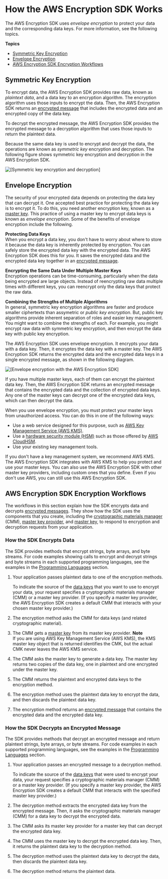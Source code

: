 # How the AWS Encryption SDK Works<a name="how-it-works"></a>

The AWS Encryption SDK uses *envelope encryption* to protect your data and the corresponding data keys\. For more information, see the following topics\.

**Topics**
+ [Symmetric Key Encryption](#symmetric-key-encryption)
+ [Envelope Encryption](#envelope-encryption)
+ [AWS Encryption SDK Encryption Workflows](#encryption-workflows)

## Symmetric Key Encryption<a name="symmetric-key-encryption"></a>

To encrypt data, the AWS Encryption SDK provides raw data, known as *plaintext data*, and a data key to an encryption algorithm\. The encryption algorithm uses those inputs to encrypt the data\. Then, the AWS Encryption SDK returns an [encrypted message](concepts.md#message) that includes the encrypted data and an encrypted copy of the data key\. 

To decrypt the encrypted message, the AWS Encryption SDK provides the encrypted message to a decryption algorithm that uses those inputs to return the plaintext data\.

Because the same data key is used to encrypt and decrypt the data, the operations are known as *symmetric key* encryption and decryption\. The following figure shows symmetric key encryption and decryption in the AWS Encryption SDK\.

![\[Symmetric key encryption and decryption\]](http://docs.aws.amazon.com/encryption-sdk/latest/developer-guide/images/encryption-basics.png)

## Envelope Encryption<a name="envelope-encryption"></a>

The security of your encrypted data depends on protecting the data key that can decrypt it\. One accepted best practice for protecting the data key is to encrypt it\. To do this, you need another encryption key, known as a [master key](concepts.md#master-key)\. This practice of using a master key to encrypt data keys is known as *envelope encryption*\. Some of the benefits of envelope encryption include the following\.

**Protecting Data Keys**  
When you encrypt a data key, you don't have to worry about where to store it because the data key is inherently protected by encryption\. You can safely store the encrypted data key with the encrypted data\. The AWS Encryption SDK does this for you\. It saves the encrypted data and the encrypted data key together in an [encrypted message](concepts.md#message)\.

**Encrypting the Same Data Under Multiple Master Keys**  
Encryption operations can be time\-consuming, particularly when the data being encrypted are large objects\. Instead of reencrypting raw data multiple times with different keys, you can reencrypt only the data keys that protect the raw data\. 

**Combining the Strengths of Multiple Algorithms**  
In general, symmetric key encryption algorithms are faster and produce smaller ciphertexts than assymetric or *public key encryption*\. But, public key algorithms provide inherent separation of roles and easier key management\. You might want to combine the strengths of each\. For example, you might encrypt raw data with symmetric key encryption, and then encrypt the data key with public key encryption\.

The AWS Encryption SDK uses envelope encryption\. It encrypts your data with a data key\. Then, it encryptes the data key with a master key\. The AWS Encryption SDK returns the encrypted data and the encrypted data keys in a single encrypted message, as shown in the following diagram\. 

![\[Envelope encryption with the AWS Encryption SDK\]](http://docs.aws.amazon.com/encryption-sdk/latest/developer-guide/images/envelope-encryption.png)

If you have multiple master keys, each of them can encrypt the plaintext data key\. Then, the AWS Encryption SDK returns an encrypted message that contains the encrypted data and the collection of encrypted data keys\. Any one of the master keys can decrypt one of the encrypted data keys, which can then decrypt the data\. 

When you use envelope encryption, you must protect your master keys from unauthorized access\. You can do this in one of the following ways:
+ Use a web service designed for this purpose, such as [AWS Key Management Service \(AWS KMS\)](https://aws.amazon.com/kms/)\.
+ Use a [hardware security module \(HSM\)](https://en.wikipedia.org/wiki/Hardware_security_module) such as those offered by [AWS CloudHSM](https://aws.amazon.com/cloudhsm/)\.
+ Use your existing key management tools\.

If you don't have a key management system, we recommend AWS KMS\. The AWS Encryption SDK integrates with AWS KMS to help you protect and use your master keys\. You can also use the AWS Encryption SDK with other master key providers, including custom ones that you define\. Even if you don't use AWS, you can still use this AWS Encryption SDK\.

## AWS Encryption SDK Encryption Workflows<a name="encryption-workflows"></a>

The workflows in this section explain how the SDK encrypts data and decrypts [encrypted messages](concepts.md#message)\. They show how the SDK uses the components that you create, including the [cryptographic materials manager](concepts.md#crypt-materials-manager) \(CMM\), [master key provider](concepts.md#master-key-provider), and [master key](concepts.md#master-key), to respond to encryption and decryption requests from your application\.

### How the SDK Encrypts Data<a name="encrypt-workflow"></a>

The SDK provides methods that encrypt strings, byte arrays, and byte streams\. For code examples showing calls to encrypt and decrypt strings and byte streams in each supported programming languages, see the examples in the [Programming Languages](programming-languages.md) section\.

1. Your application passes plaintext data to one of the encryption methods\. 

   To indicate the source of the [data keys](concepts.md#DEK) that you want to use to encrypt your data, your request specifies a cryptographic materials manager \(CMM\) or a master key provider\. \(If you specify a master key provider, the AWS Encryption SDK creates a default CMM that interacts with your chosen master key provider\.\)

1. The encryption method asks the CMM for data keys \(and related cryptographic material\)\.

1. The CMM gets a [master key](concepts.md#master-key) from its master key provider\.
**Note**  
If you are using AWS Key Management Service \(AWS KMS\), the KMS master key object that is returned identifies the CMK, but the actual CMK never leaves the AWS KMS service\.

1. The CMM asks the master key to generate a data key\. The master key returns two copies of the data key, one in plaintext and one encrypted under the master key\. 

1. The CMM returns the plaintext and encrypted data keys to the encryption method\.

1. The encryption method uses the plaintext data key to encrypt the data, and then discards the plaintext data key\.

1. The encryption method returns an [encrypted message](concepts.md#message) that contains the encrypted data and the encrypted data key\.

### How the SDK Decrypts an Encrypted Message<a name="decrypt-workflow"></a>

The SDK provides methods that decrypt an encrypted message and return plaintext strings, byte arrays, or byte streams\. For code examples in each supported programming languages, see the examples in the [Programming Languages](programming-languages.md) section\.

1. Your application passes an encrypted message to a decryption method\.

   To indicate the source of the [data keys](concepts.md#DEK) that were used to encrypt your data, your request specifies a cryptographic materials manager \(CMM\) or a master key provider\. \(If you specify a master key provider, the AWS Encryption SDK creates a default CMM that interacts with the specified master key provider\.\)

1. The decryption method extracts the encrypted data key from the encrypted message\. Then, it asks the cryptographic materials manager \(CMM\) for a data key to decrypt the encrypted data\.

1. The CMM asks its master key provider for a master key that can decrypt the encrypted data key\. 

1. The CMM uses the master key to decrypt the encrypted data key\. Then, it returns the plaintext data key to the decryption method\.

1. The decryption method uses the plaintext data key to decrypt the data, then discards the plaintext data key\. 

1. The decryption method returns the plaintext data\.
